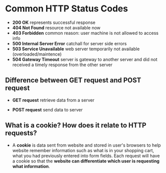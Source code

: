 # Common HTTP Status Codes

* **200 OK**
represents successful response
* **404 Not Found**
resource not available now
* **403 Forbidden**
common reason: user machine is not allowed to access info
* **500 Internal Server Error**
catchall for server side errors
* **503 Service Unavailable**
web server temporarily not available (overloaded/maintence)
* **504 Gateway Timeout**
server is gateway to another server and did not received a timely response from the other server

## Difference between GET request and POST request

* **GET request**
retrieve data from a server

* **POST request**
send data to server

## What is a cookie? How does it relate to HTTP requests?

* A **cookie** is data sent from website and stored in user's browsers to help website remember
information such as what is in your shopping cart, what you had previously entered into form fields. Each request will have a cookie so that the **website can differentiate which user is requesting what information**. 